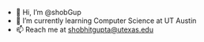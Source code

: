 - 👋 Hi, I’m @shobGup
- 🌱 I’m currently learning Computer Science at UT Austin
- 📫 Reach me at shobhitgupta@utexas.edu

<!---
shobGup/shobGup is a ✨ special ✨ repository because its `README.md` (this file) appears on your GitHub profile.
You can click the Preview link to take a look at your changes.
--->
